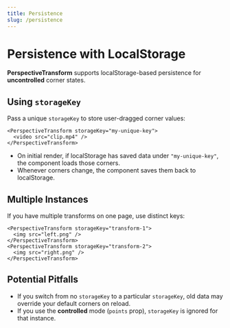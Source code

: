 ```yaml
---
title: Persistence
slug: /persistence
---
```


# Persistence with LocalStorage

**PerspectiveTransform** supports localStorage-based persistence for **uncontrolled** corner states.

## Using `storageKey`

Pass a unique `storageKey` to store user-dragged corner values:

```tsx
<PerspectiveTransform storageKey="my-unique-key">
  <video src="clip.mp4" />
</PerspectiveTransform>
```

- On initial render, if localStorage has saved data under `"my-unique-key"`, the component loads those corners.
- Whenever corners change, the component saves them back to localStorage.

## Multiple Instances

If you have multiple transforms on one page, use distinct keys:

```tsx
<PerspectiveTransform storageKey="transform-1">
  <img src="left.png" />
</PerspectiveTransform>
<PerspectiveTransform storageKey="transform-2">
  <img src="right.png" />
</PerspectiveTransform>
```

## Potential Pitfalls

- If you switch from no `storageKey` to a particular `storageKey`, old data may override your default corners on reload.
- If you use the **controlled** mode (`points` prop), `storageKey` is ignored for that instance.
